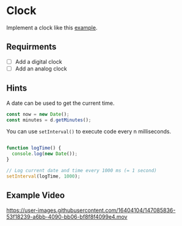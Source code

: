 # Clock

Implement a clock like this [example](https://coding-katas.netlify.app/clock/).

## Requirments

- [ ] Add a digital clock
- [ ] Add an analog clock

## Hints

A date can be used to get the current time.

```js
const now = new Date();
const minutes = d.getMinutes();
```

You can use `setInterval()` to execute code every n milliseconds.

```js

function logTime() {
  console.log(new Date());
}

// Log current date and time every 1000 ms (= 1 second)
setInterval(logTime, 1000);

```

## Example Video



https://user-images.githubusercontent.com/16404104/147085836-53f18239-a6bb-4090-bb06-bf8f8f4099e4.mov

